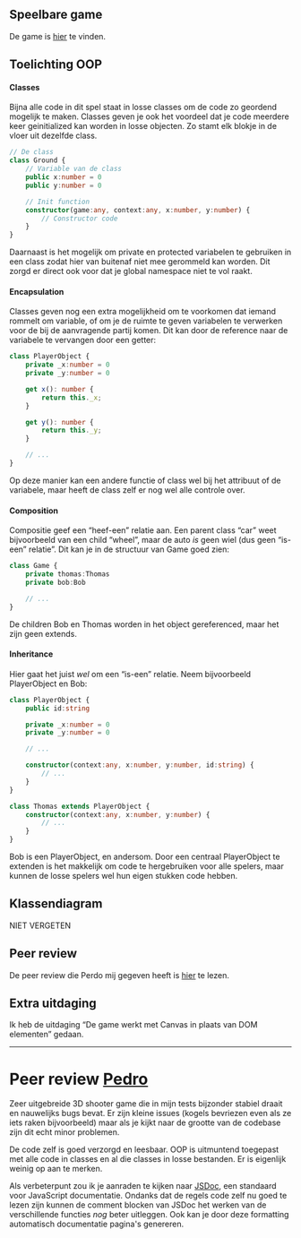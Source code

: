 ## Speelbare game

De game is [hier](https://boltgolt.nl/thomas/) te vinden.

## Toelichting OOP

#### Classes

Bijna alle code in dit spel staat in losse classes om de code zo geordend mogelijk te maken. Classes geven je ook het voordeel dat je code meerdere keer geinitialized kan worden in losse objecten. Zo stamt elk blokje in de vloer uit dezelfde class.

```typescript
// De class
class Ground {
	// Variable van de class
	public x:number = 0
	public y:number = 0

	// Init function
	constructor(game:any, context:any, x:number, y:number) {
		// Constructor code
	}
}
```

Daarnaast is het mogelijk om private en protected variabelen te gebruiken in een class zodat hier van buitenaf niet mee gerommeld kan worden. Dit zorgd er direct ook voor dat je global namespace niet te vol raakt.

#### Encapsulation

Classes geven nog een extra mogelijkheid om te voorkomen dat iemand rommelt om variable, of om je de ruimte te geven variabelen te verwerken voor de bij de aanvragende partij komen. Dit kan door de reference naar de variabele te vervangen door een getter:

```typescript
class PlayerObject {
	private _x:number = 0
	private _y:number = 0

	get x(): number {
		return this._x;
	}

	get y(): number {
		return this._y;
	}

	// ...
}
```

Op deze manier kan een andere functie of class wel bij het attribuut of de variabele, maar heeft de class zelf er nog wel alle controle over.

#### Composition

Compositie geef een “heef-een” relatie aan. Een parent class “car” weet bijvoorbeeld van een child “wheel”, maar de auto *is* geen wiel (dus geen “is-een” relatie”. Dit kan je in de structuur van Game goed zien:

```typescript
class Game {
	private thomas:Thomas
	private bob:Bob

	// ...
}
```

De children Bob en Thomas worden in het object gereferenced, maar het zijn geen extends.

#### Inheritance

Hier gaat het juist *wel* om een “is-een” relatie. Neem bijvoorbeeld PlayerObject en Bob:

```typescript
class PlayerObject {
	public id:string

	private _x:number = 0
	private _y:number = 0

	// ...

	constructor(context:any, x:number, y:number, id:string) {
		// ...
	}
}

class Thomas extends PlayerObject {
	constructor(context:any, x:number, y:number) {
		// ...
	}
}
```

Bob is een PlayerObject, en andersom. Door een centraal PlayerObject te extenden is het makkelijk om code te hergebruiken voor alle spelers, maar kunnen de losse spelers wel hun eigen stukken code hebben.

## Klassendiagram

NIET VERGETEN

## Peer review

De peer review die Perdo mij gegeven heeft is [hier](https://github.com/Pedro-Bronsveld/programmeren-game) te lezen.

## Extra uitdaging

Ik heb de uitdaging “De game werkt met Canvas in plaats van DOM elementen” gedaan.

-----

# Peer review [Pedro](https://github.com/Pedro-Bronsveld/programmeren-game)

Zeer uitgebreide 3D shooter game die in mijn tests bijzonder stabiel draait en nauwelijks bugs bevat. Er zijn kleine issues (kogels bevriezen even als ze iets raken bijvoorbeeld) maar als je kijkt naar de grootte van de codebase zijn dit echt minor problemen.

De code zelf is goed verzorgd en leesbaar. OOP is uitmuntend toegepast met alle code in classes en al die classes in losse bestanden. Er is eigenlijk weinig op aan te merken.

Als verbeterpunt zou ik je aanraden te kijken naar [JSDoc](http://usejsdoc.org/howto-es2015-classes.html), een standaard voor JavaScript documentatie. Ondanks dat de regels code zelf nu goed te lezen zijn kunnen de comment blocken van JSDoc het werken van de verschillende functies _nog_ beter uitleggen. Ook kan je door deze formatting automatisch documentatie pagina's genereren.
